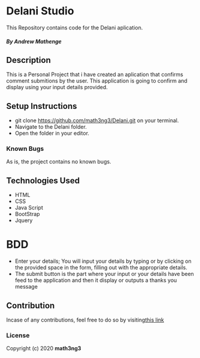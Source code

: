 # Delani Studio
This Repository contains code for the Delani aplication.
##### By Andrew Mathenge
## Description
This is a Personal Project that i have created an aplication that confirms comment submitions by the user. This application is going to confirm and display using your input details provided.

## Setup Instructions
* git clone https://github.com/math3ng3/Delani.git on your terminal.
* Navigate to the Delani folder.
* Open the folder in your editor.

### Known Bugs
As is, the project contains no known bugs.
## Technologies Used
* HTML
* CSS
* Java Script
* BootStrap
* Jquery
# BDD
- Enter your details; You will input your details by typing or by clicking on the provided space in the form, filling out with the appropriate details. 
- The submit button is the part where your input or your details have been feed to the application and then it display or outputs a thanks you message 
## Contribution
Incase of any contributions, feel free to do so by visiting[this link](https://github.com/math3ng3/Delani.git)

### License
Copyright (c) 2020 **math3ng3**
